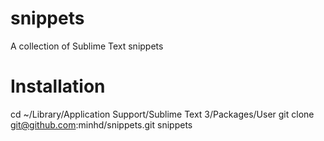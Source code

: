 # snippets
A collection of Sublime Text snippets

# Installation
 cd ~/Library/Application Support/Sublime Text 3/Packages/User
 git clone git@github.com:minhd/snippets.git snippets